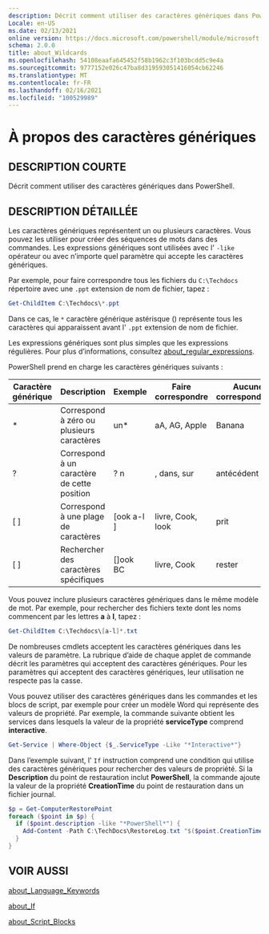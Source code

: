 ```yaml
---
description: Décrit comment utiliser des caractères génériques dans PowerShell.
Locale: en-US
ms.date: 02/13/2021
online version: https://docs.microsoft.com/powershell/module/microsoft.powershell.core/about/about_wildcards?view=powershell-7&WT.mc_id=ps-gethelp
schema: 2.0.0
title: about_Wildcards
ms.openlocfilehash: 54108eaafa645452f58b1962c3f103bcdd5c9e4a
ms.sourcegitcommit: 9777152e026c47ba8d319593051416054cb62246
ms.translationtype: MT
ms.contentlocale: fr-FR
ms.lasthandoff: 02/16/2021
ms.locfileid: "100529989"
---
```

# <a name="about-wildcards"></a>À propos des caractères génériques

## <a name="short-description"></a>DESCRIPTION COURTE

Décrit comment utiliser des caractères génériques dans PowerShell.

## <a name="long-description"></a>DESCRIPTION DÉTAILLÉE

Les caractères génériques représentent un ou plusieurs caractères. Vous pouvez les utiliser pour créer des séquences de mots dans des commandes. Les expressions génériques sont utilisées avec l' `-like` opérateur ou avec n’importe quel paramètre qui accepte les caractères génériques.

Par exemple, pour faire correspondre tous les fichiers du `C:\Techdocs` répertoire avec une `.ppt` extension de nom de fichier, tapez :

```powershell
Get-ChildItem C:\Techdocs\*.ppt
```

Dans ce cas, le `*` caractère générique astérisque () représente tous les caractères qui apparaissent avant l' `.ppt` extension de nom de fichier.

Les expressions génériques sont plus simples que les expressions régulières. Pour plus d’informations, consultez [about_regular_expressions](./about_Regular_Expressions.md).

PowerShell prend en charge les caractères génériques suivants :

|Caractère générique|Description               |Exemple |Faire correspondre        |Aucune correspondance|
|--------|--------------------------|--------|-------------|--------|
|\*      |Correspond à zéro ou plusieurs caractères | un\*  | aA, AG, Apple | Banana |
|?       |Correspond à un caractère de cette position | ? n | , dans, sur | antécédent |
|\[ \]   |Correspond à une plage de caractères | \[ook a-l \] | livre, Cook, look | prit |
|\[ \]   |Rechercher des caractères spécifiques | \[\]ook BC | livre, Cook | rester |

Vous pouvez inclure plusieurs caractères génériques dans le même modèle de mot. Par exemple, pour rechercher des fichiers texte dont les noms commencent par les lettres **a** à **l**, tapez :

```powershell
Get-ChildItem C:\Techdocs\[a-l]*.txt
```

De nombreuses cmdlets acceptent les caractères génériques dans les valeurs de paramètre. La rubrique d’aide de chaque applet de commande décrit les paramètres qui acceptent des caractères génériques. Pour les paramètres qui acceptent des caractères génériques, leur utilisation ne respecte pas la casse.

Vous pouvez utiliser des caractères génériques dans les commandes et les blocs de script, par exemple pour créer un modèle Word qui représente des valeurs de propriété. Par exemple, la commande suivante obtient les services dans lesquels la valeur de la propriété **serviceType** comprend **interactive**.

```powershell
Get-Service | Where-Object {$_.ServiceType -Like "*Interactive*"}
```

Dans l’exemple suivant, l' `If` instruction comprend une condition qui utilise des caractères génériques pour rechercher des valeurs de propriété. Si la **Description** du point de restauration inclut **PowerShell**, la commande ajoute la valeur de la propriété **CreationTime** du point de restauration dans un fichier journal.

```powershell
$p = Get-ComputerRestorePoint
foreach ($point in $p) {
  if ($point.description -like "*PowerShell*") {
    Add-Content -Path C:\TechDocs\RestoreLog.txt "$($point.CreationTime)"
  }
}
```

## <a name="see-also"></a>VOIR AUSSI

[about_Language_Keywords](about_Language_Keywords.md)

[about_If](about_If.md)

[about_Script_Blocks](about_Script_Blocks.md)

